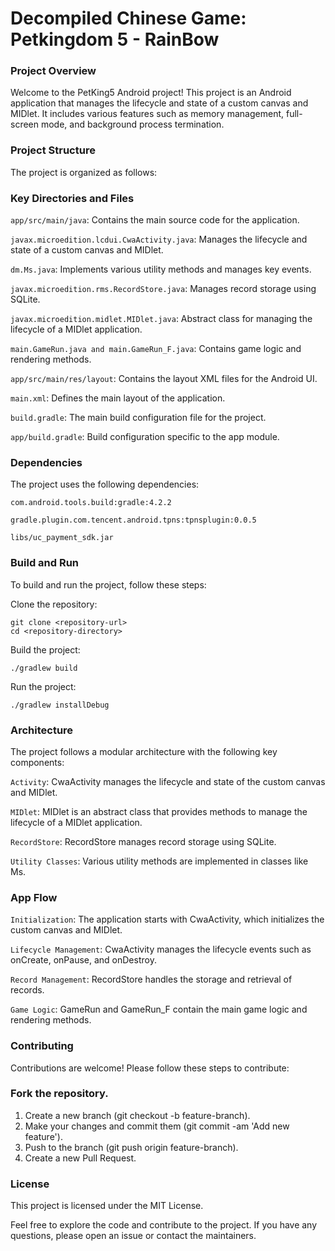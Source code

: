# Decompiled Chinese Game: Petkingdom 5 - RainBow
### Project Overview
Welcome to the PetKing5 Android project! This project is an Android application that manages the lifecycle and state of a custom canvas and MIDlet. It includes various features such as memory management, full-screen mode, and background process termination.

### Project Structure
The project is organized as follows:

### Key Directories and Files
`app/src/main/java`: Contains the main source code for the application.

`javax.microedition.lcdui.CwaActivity.java`: Manages the lifecycle and state of a custom canvas and MIDlet.

`dm.Ms.java`: Implements various utility methods and manages key events.

`javax.microedition.rms.RecordStore.java`: Manages record storage using SQLite.

`javax.microedition.midlet.MIDlet.java`: Abstract class for managing the lifecycle of a MIDlet application.

`main.GameRun.java and main.GameRun_F.java`: Contains game logic and rendering methods.

`app/src/main/res/layout`: Contains the layout XML files for the Android UI.

`main.xml`: Defines the main layout of the application.

`build.gradle`: The main build configuration file for the project.

`app/build.gradle`: Build configuration specific to the app module.

### Dependencies
The project uses the following dependencies:

`com.android.tools.build:gradle:4.2.2`

`gradle.plugin.com.tencent.android.tpns:tpnsplugin:0.0.5`

`libs/uc_payment_sdk.jar`

### Build and Run
To build and run the project, follow these steps:

Clone the repository:
```shell
git clone <repository-url>
cd <repository-directory>
```

Build the project:
```shell
./gradlew build
```
Run the project:
```shell
./gradlew installDebug
```

### Architecture
The project follows a modular architecture with the following key components:

`Activity`: CwaActivity manages the lifecycle and state of the custom canvas and MIDlet.

`MIDlet`: MIDlet is an abstract class that provides methods to manage the lifecycle of a MIDlet application.

`RecordStore`: RecordStore manages record storage using SQLite.

`Utility Classes`: Various utility methods are implemented in classes like Ms.

### App Flow
`Initialization`: The application starts with CwaActivity, which initializes the custom canvas and MIDlet.

`Lifecycle Management`: CwaActivity manages the lifecycle events such as onCreate, onPause, and onDestroy.

`Record Management`: RecordStore handles the storage and retrieval of records.

`Game Logic`: GameRun and GameRun_F contain the main game logic and rendering methods.

### Contributing
Contributions are welcome! Please follow these steps to contribute:

### Fork the repository.
1. Create a new branch (git checkout -b feature-branch).
2. Make your changes and commit them (git commit -am 'Add new feature').
3. Push to the branch (git push origin feature-branch).
4. Create a new Pull Request.

### License
This project is licensed under the MIT License.

Feel free to explore the code and contribute to the project. If you have any questions, please open an issue or contact the maintainers.
